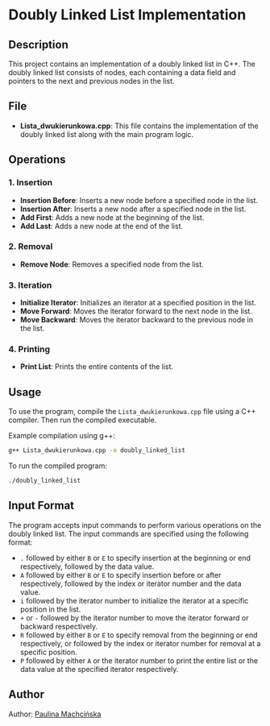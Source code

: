 # Doubly Linked List Implementation

## Description

This project contains an implementation of a doubly linked list in C++. The doubly linked list consists of nodes, each containing a data field and pointers to the next and previous nodes in the list.

## File

- **Lista_dwukierunkowa.cpp**: This file contains the implementation of the doubly linked list along with the main program logic.

## Operations

### 1. Insertion

- **Insertion Before**: Inserts a new node before a specified node in the list.
- **Insertion After**: Inserts a new node after a specified node in the list.
- **Add First**: Adds a new node at the beginning of the list.
- **Add Last**: Adds a new node at the end of the list.

### 2. Removal

- **Remove Node**: Removes a specified node from the list.

### 3. Iteration

- **Initialize Iterator**: Initializes an iterator at a specified position in the list.
- **Move Forward**: Moves the iterator forward to the next node in the list.
- **Move Backward**: Moves the iterator backward to the previous node in the list.

### 4. Printing

- **Print List**: Prints the entire contents of the list.

## Usage

To use the program, compile the `Lista_dwukierunkowa.cpp` file using a C++ compiler. Then run the compiled executable.

Example compilation using g++:

```bash
g++ Lista_dwukierunkowa.cpp -o doubly_linked_list
```

To run the compiled program:

```bash
./doubly_linked_list
```

## Input Format

The program accepts input commands to perform various operations on the doubly linked list. The input commands are specified using the following format:

- `.` followed by either `B` or `E` to specify insertion at the beginning or end respectively, followed by the data value.
- `A` followed by either `B` or `E` to specify insertion before or after respectively, followed by the index or iterator number and the data value.
- `i` followed by the iterator number to initialize the iterator at a specific position in the list.
- `+` or `-` followed by the iterator number to move the iterator forward or backward respectively.
- `R` followed by either `B` or `E` to specify removal from the beginning or end respectively, or followed by the index or iterator number for removal at a specific position.
- `P` followed by either `A` or the iterator number to print the entire list or the data value at the specified iterator respectively.

## Author

Author: [Paulina Machcińska](https://github.com/PaulinaM122)
